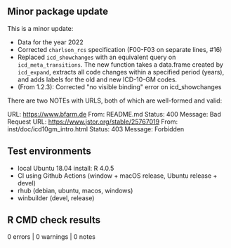 ## Minor package update

This is a minor update:

- Data for the year 2022
- Corrected `charlson_rcs` specification (F00-F03 on separate lines, #16)
- Replaced `icd_showchanges` with an equivalent query on `icd_meta_transitions`. The new function takes a data.frame created by `icd_expand`, extracts all code changes within a specified period (years), and adds labels for the old and new ICD-10-GM codes.
- (From 1.2.3): Corrected "no visible binding" error on icd_showchanges

There are two NOTEs with URLS, both of which are well-formed and valid:

  URL: https://www.bfarm.de
    From: README.md
    Status: 400
    Message: Bad Request
  URL: https://www.jstor.org/stable/25767019
    From: inst/doc/icd10gm_intro.html
    Status: 403
    Message: Forbidden


## Test environments
* local Ubuntu 18.04 install: R 4.0.5
* CI using Github Actions (window + macOS release, Ubuntu release + devel)
* rhub (debian, ubuntu, macos, windows)
* winbuilder (devel, release)

## R CMD check results

0 errors | 0 warnings | 0 notes
